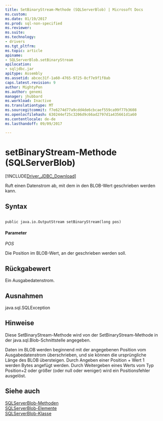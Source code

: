 ```yaml
---
title: SetBinaryStream-Methode (SQLServerBlob) | Microsoft Docs
ms.custom: 
ms.date: 01/19/2017
ms.prod: sql-non-specified
ms.reviewer: 
ms.suite: 
ms.technology:
- drivers
ms.tgt_pltfrm: 
ms.topic: article
apiname:
- SQLServerBlob.setBinaryStream
apilocation:
- sqljdbc.jar
apitype: Assembly
ms.assetid: abcec31f-1a60-4765-9725-8cf7e9f1f8ab
caps.latest.revision: 9
author: MightyPen
ms.author: genemi
manager: jhubbard
ms.workload: Inactive
ms.translationtype: MT
ms.sourcegitcommit: f7e6274d77a9cdd4de6cbcaef559ca99f77b3608
ms.openlocfilehash: 630244ef25c3206d9c66ad2797d1a435661d1a60
ms.contentlocale: de-de
ms.lasthandoff: 09/09/2017

---
```

# <a name="setbinarystream-method-sqlserverblob"></a>setBinaryStream-Methode (SQLServerBlob)
[!INCLUDE[Driver_JDBC_Download](../../../includes/driver_jdbc_download.md)]

  Ruft einen Datenstrom ab, mit dem in den BLOB-Wert geschrieben werden kann.  
  
## <a name="syntax"></a>Syntax  
  
```  
  
public java.io.OutputStream setBinaryStream(long pos)  
```  
  
#### <a name="parameters"></a>Parameter  
 *POS*  
  
 Die Position im BLOB-Wert, an der geschrieben werden soll.  
  
## <a name="return-value"></a>Rückgabewert  
 Ein Ausgabedatenstrom.  
  
## <a name="exceptions"></a>Ausnahmen  
 java.sql.SQLException  
  
## <a name="remarks"></a>Hinweise  
 Diese SetBinaryStream-Methode wird von der SetBinaryStream-Methode in der java.sql.Blob-Schnittstelle angegeben.  
  
 Daten im BLOB werden beginnend mit der angegebenen Position vom Ausgabedatenstrom überschrieben, und sie können die ursprüngliche Länge des BLOB übersteigen. Durch Angeben einer Position + Wert 1 werden Bytes angefügt werden. Durch Weitergeben eines Werts vom Typ Position+2 oder größer (oder null oder weniger) wird ein Positionsfehler ausgelöst.  
  
## <a name="see-also"></a>Siehe auch  
 [SQLServerBlob-Methoden](../../../connect/jdbc/reference/sqlserverblob-methods.md)   
 [SQLServerBlob-Elemente](../../../connect/jdbc/reference/sqlserverblob-members.md)   
 [SQLServerBlob-Klasse](../../../connect/jdbc/reference/sqlserverblob-class.md)  
  
  

